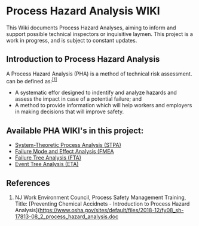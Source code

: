 # Process Hazard Analysis WIKI
This Wiki documents Process Hazard Analyses, aiming to inform and support possible technical inspectors or inquisitive laymen. This project is a work in progress, and is subject to constant updates.

## Introduction to Process Hazard Analysis
A Process Hazard Analysis (PHA) is a method of technical risk assessment. can be defined as:<sup>[[1]](#references)</sup>
* A systematic effor designed to indentify and analyze hazards and assess the impact in case of a potential failure; and
* A method to provide information which will help workers and employers in making decisions that will improve safety. 



## Available PHA WIKI's in this project:
* [System-Theoretic Process Analysis (STPA)](/draft_STPA)
* [Failure Mode and Effect Analysis (FMEA](/draft_FMEA.md)
* [Failure Tree Analysis (FTA)](/draft_FTA.md)
* [Event Tree Analysis (ETA)](/draft_ETA.md)

## References
1. NJ Work Environment Council, Process Safety Management Training, Title: [Preventing Chemical Accidnets - Introduction to Process Hazard Analysis](https://www.osha.gov/sites/default/files/2018-12/fy08_sh-17813-08_2_process_hazard_analysis.doc

